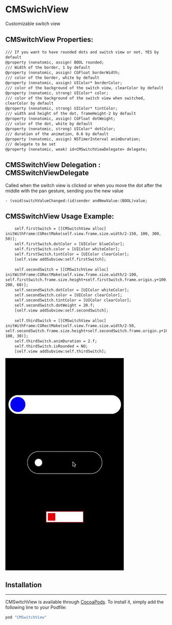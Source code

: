 # CMSwichView
Customizable switch view

CMSwitchView Properties:
---------------------------------------------------
```objc
/// If you want to have rounded dots and switch view or not, YES by default
@property (nonatomic, assign) BOOL rounded;
/// Width of the border, 1 by default
@property (nonatomic, assign) CGFloat borderWidth;
/// color of the border, white by default
@property (nonatomic, assign) UIColor* borderColor;
/// color of the background of the switch view, clearColor by default
@property (nonatomic, strong) UIColor* color;
/// color of the background of the switch view when switched, clearColor by default
@property (nonatomic, strong) UIColor* tintColor;
/// width and height of the dot, frameHeight-2 by default
@property (nonatomic, assign) CGFloat dotWeight;
/// color of the dot, white by default
@property (nonatomic, strong) UIColor* dotColor;
/// duration of the animation, 0.6 by default
@property (nonatomic, assign) NSTimerInterval animDuration;
/// delegate to be set
@property (nonatomic, weak) id<CMSwitchViewDelegate> delegate;
```

CMSSwitchView Delegation : CMSSwitchViewDelegate
---------------------------------------------------
Called when the switch view is clicked or when you move the dot after the middle with the pan gesture, sending you the new value
```objc
- (void)switchValueChanged:(id)sender andNewValue:(BOOL)value;
```

CMSSwitchView Usage Example:
---------------------------------------------------
```objc
    self.firstSwitch = [[CMSwitchView alloc] initWithFrame:CGRectMake(self.view.frame.size.width/2-150, 100, 300, 50)];
    self.firstSwitch.dotColor = [UIColor blueColor];
    self.firstSwitch.color = [UIColor whiteColor];
    self.firstSwitch.tintColor = [UIColor clearColor];
    [self.view addSubview:self.firstSwitch];
    
    self.secondSwitch = [[CMSwitchView alloc] initWithFrame:CGRectMake(self.view.frame.size.width/2-100, self.firstSwitch.frame.size.height+self.firstSwitch.frame.origin.y+100, 200, 60)];
    self.secondSwitch.dotColor = [UIColor whiteColor];
    self.secondSwitch.color = [UIColor clearColor];
    self.secondSwitch.tintColor = [UIColor clearColor];
    self.secondSwitch.dotWeight = 20.f;
    [self.view addSubview:self.secondSwitch];
    
    self.thirdSwitch = [[CMSwitchView alloc] initWithFrame:CGRectMake(self.view.frame.size.width/2-50, self.secondSwitch.frame.size.height+self.secondSwitch.frame.origin.y+100, 100, 30)];
    self.thirdSwitch.animDuration = 2.f;
    self.thirdSwitch.isRounded = NO;
    [self.view addSubview:self.thirdSwitch];
```
![Gif](./Screenshots/switchviewdemo.gif)

## Installation
---------------------------------------------------
CMSwitchView is available through [CocoaPods](http://cocoapods.org). To install
it, simply add the following line to your Podfile:

```ruby
pod "CMSwitchView"
```

